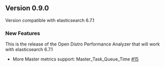 ## Version 0.9.0

Version compatible with elasticsearch 6.7.1

### New Features

This is the release of the Open Distro Performance Analyzer that will work with elasticsearch 6.7.1

* More Master metrics support: Master_Task_Queue_Time [#15](https://github.com/opendistro-for-elasticsearch/performance-analyzer/pull/15)
